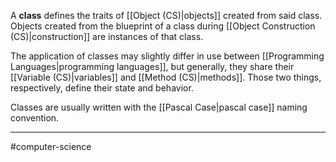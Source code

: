A **class** defines the traits of [[Object (CS)|objects]] created from said class. Objects created from the blueprint of a class during [[Object Construction (CS)|construction]] are instances of that class. 

The application of classes may slightly differ in use between [[Programming Languages|programming languages]], but generally, they share their [[Variable (CS)|variables]] and [[Method (CS)|methods]]. Those two things, respectively, define their state and behavior. 

Classes are usually written with the [[Pascal Case|pascal case]] naming convention.

---
#computer-science 